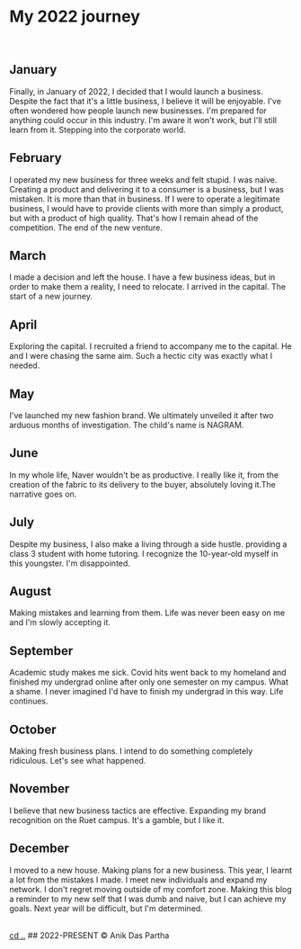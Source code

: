 # My 2022 journey

<br>
   <div class="container left">
    <div class="content">
      <h2>January</h2>
      <p>Finally, in January of 2022, I decided that I would launch a business. Despite the fact that it's a little business, I believe it will be enjoyable. I've often wondered how people launch new businesses. I'm prepared for anything could occur in this industry. I'm aware it won't work, but I'll still learn from it.<span style="color:#222"> Stepping into the corporate world.</span></p>
    </div>
    </div>
  
  <div class="container right">
    <div class="content">
      <h2>February</h2>
      <p>I operated my new business for three weeks and felt stupid. I was naive. Creating a product and delivering it to a consumer is a business, but I was mistaken. It is more than that in business. If I were to operate a legitimate business, I would have to provide clients with more than simply a product, but with a product of high quality. That's how I remain ahead of the competition.<span style="color:#222"> The end of the new venture.</span></p>
    </div>
  </div>
   <div class="container left">
    <div class="content">
      <h2>March</h2>
      <p>I made a decision and left the house. I have a few business ideas, but in order to make them a reality, I need to relocate. I arrived in the capital.<span style="color:#222"> The start of a new journey.</span></p>
    </div>
    </div>
  
  <div class="container right">
    <div class="content">
      <h2>April</h2>
      <p>Exploring the capital. I recruited a friend to accompany me to the capital. He and I were chasing the same aim.<span style="color:#222"> Such a hectic city was exactly what I needed.</span></p>
    </div>
  </div>
   <div class="container left">
    <div class="content">
      <h2>May</h2>
      <p>I've launched my new fashion brand. We ultimately unveiled it after two arduous months of investigation.<span style="color:#222"> The child's name is NAGRAM.</span></p>
    </div>
    </div>
  
  <div class="container right">
    <div class="content">
      <h2>June</h2>
      <p>In my whole life, Naver wouldn't be as productive. I really like it, from the creation of the fabric to its delivery to the buyer, absolutely loving it.<span style="color:#222">The narrative goes on.</span></p>
    </div>
  </div>
   <div class="container left">
    <div class="content">
      <h2>July</h2>
      <p>Despite my business, I also make a living through a side hustle. providing a class 3 student with home tutoring. I recognize the 10-year-old myself in this youngster.<span style="color:#222"> I'm disappointed.</span></p>
    </div>
    </div>
  
  <div class="container right">
    <div class="content">
      <h2>August</h2>
      <p>Making mistakes and learning from them. Life was never been easy on me and<span style="color:#222"> I'm slowly accepting it.</span> </p>
    </div>
  </div>
   <div class="container left">
    <div class="content">
      <h2>September</h2>
      <p>Academic study makes me sick. Covid hits went back to my homeland and finished my undergrad online after only one semester on my campus. What a shame. I never imagined I'd have to finish my undergrad in this way.<span style="color:#222"> Life continues.</span></p>
    </div>
    </div>
  
  <div class="container right">
    <div class="content">
      <h2>October</h2>
      <p>Making fresh business plans. I intend to do something completely ridiculous.<span style="color:#222"> Let's see what happened.</span></p>
    </div>
  </div>
   <div class="container left">
    <div class="content">
      <h2>November</h2>
      <p>I believe that new business tactics are effective. Expanding my brand recognition on the Ruet campus. It's a gamble,<span style="color:#222"> but I like it.</span></p>
    </div>
    </div>
  
  <div class="container right">
    <div class="content">
      <h2>December</h2>
      <p>I moved to a new house. Making plans for a new business. This year, I learnt a lot from the mistakes I made. I meet new individuals and expand my network. I don't regret moving outside of my comfort zone. Making this blog a reminder to my new self that I was dumb and naive, but I can achieve my goals.<span style="color:#222"> Next year will be difficult, but I'm determined.</span></p>
    </div>
  </div>
<br>
<a href="./">cd ..</a>
## 2022-PRESENT © Anik Das Partha
